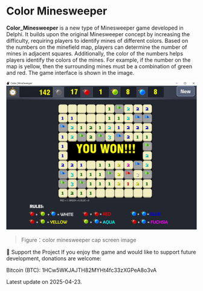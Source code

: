 # Color Minesweeper

**Color\_Minesweeper** is a new type of Minesweeper game developed in Delphi. It builds upon the original Minesweeper concept by increasing the difficulty, requiring players to identify mines of different colors. Based on the numbers on the minefield map, players can determine the number of mines in adjacent squares. Additionally, the color of the numbers helps players identify the colors of the mines. For example, if the number on the map is yellow, then the surrounding mines must be a combination of green and red. The game interface is shown in the image.

![]( https://github.com/dinochen1983/Color_Minesweeper/blob/main/images/cap_image.png )

> Figure：color minesweeper cap screen image

🙌 Support the Project If you enjoy the game and would like to support future development, donations are welcome:

Bitcoin (BTC): 1HCw5WKJAJTH82MYHt4fc33zXGPeA8o3vA

Latest update on 2025-04-23.
